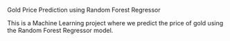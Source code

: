 Gold Price Prediction using Random Forest Regressor


This is a Machine Learning project where we predict the price of gold using the Random Forest Regressor model.

